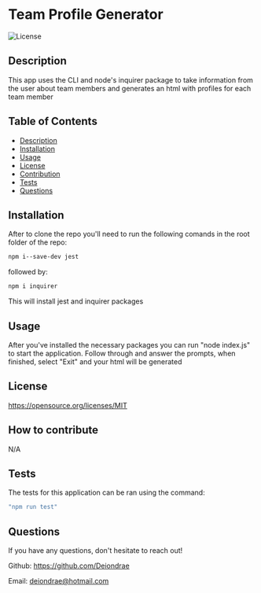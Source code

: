 # Team Profile Generator
  ![License](https://img.shields.io/badge/License-MIT-blue.svg)
  ## Description
  This app uses the CLI and node's inquirer package to take information from the user about team members and generates an html with profiles for each team member

  ## Table of Contents
  - [Description](#Description)
  - [Installation](#Installation)
  - [Usage](#Usage)
  - [License](#License)
  - [Contribution](#Contribution)
  - [Tests](#Tests)
  - [Questions](#Questions)
    
  ## Installation
  After to clone the repo you'll need to run the following comands in the root folder of the repo:
  ```bash
  npm i--save-dev jest
  ```
  followed by:
  ```bash 
  npm i inquirer
  ```
  This will install jest and inquirer packages

  ## Usage
  After you've installed the necessary packages you can run "node index.js" to start the application. Follow through and answer the prompts, when finished, select "Exit" and your html will be generated

  ## License
  https://opensource.org/licenses/MIT

  ## How to contribute
  N/A

  ## Tests
  The tests for this application can be ran using the command:
  ```bash
  "npm run test"
  ```

  ## Questions
  If you have any questions, don't hesitate to reach out!

  Github: https://github.com/Deiondrae

  Email: deiondrae@hotmail.com

